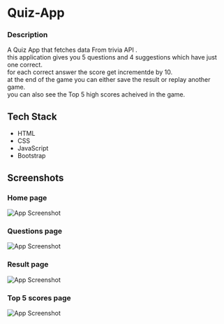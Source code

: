 # Quiz-App
 ### Description
A Quiz App that fetches data From trivia API .<br>
this application gives you 5 questions and 4 suggestions which have just one correct.<br>
for each correct answer the score get incrementde by 10.<br>
at the end of the game you can either save the result or replay another game.<br>
you can also see the Top 5 high scores acheived in the game.<br>

## Tech Stack
- HTML 
- CSS 
- JavaScript
- Bootstrap


## Screenshots
### Home page
![App Screenshot](https://github.com/Bilaloum/Quiz-App/blob/master/ScreenShots/Home.jpg?raw=true)

### Questions page
![App Screenshot](https://github.com/Bilaloum/Quiz-App/blob/master/ScreenShots/Questions.jpg?raw=true)

### Result page
![App Screenshot](https://github.com/Bilaloum/Quiz-App/blob/master/ScreenShots/Result.jpg?raw=true)

### Top 5 scores page
![App Screenshot](https://github.com/Bilaloum/Quiz-App/blob/master/ScreenShots/HighScores.jpg?raw=true)





